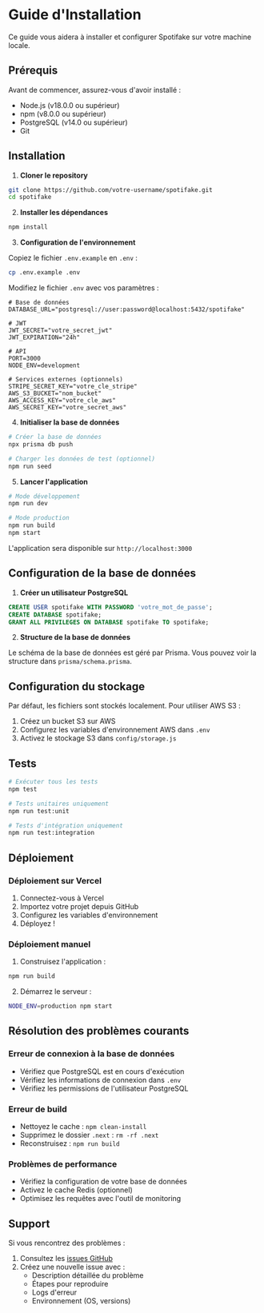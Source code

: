 # Guide d'Installation

Ce guide vous aidera à installer et configurer Spotifake sur votre machine locale.

## Prérequis

Avant de commencer, assurez-vous d'avoir installé :

- Node.js (v18.0.0 ou supérieur)
- npm (v8.0.0 ou supérieur)
- PostgreSQL (v14.0 ou supérieur)
- Git

## Installation

1. **Cloner le repository**

```bash
git clone https://github.com/votre-username/spotifake.git
cd spotifake
```

2. **Installer les dépendances**

```bash
npm install
```

3. **Configuration de l'environnement**

Copiez le fichier `.env.example` en `.env` :

```bash
cp .env.example .env
```

Modifiez le fichier `.env` avec vos paramètres :

```env
# Base de données
DATABASE_URL="postgresql://user:password@localhost:5432/spotifake"

# JWT
JWT_SECRET="votre_secret_jwt"
JWT_EXPIRATION="24h"

# API
PORT=3000
NODE_ENV=development

# Services externes (optionnels)
STRIPE_SECRET_KEY="votre_cle_stripe"
AWS_S3_BUCKET="nom_bucket"
AWS_ACCESS_KEY="votre_cle_aws"
AWS_SECRET_KEY="votre_secret_aws"
```

4. **Initialiser la base de données**

```bash
# Créer la base de données
npx prisma db push

# Charger les données de test (optionnel)
npm run seed
```

5. **Lancer l'application**

```bash
# Mode développement
npm run dev

# Mode production
npm run build
npm start
```

L'application sera disponible sur `http://localhost:3000`

## Configuration de la base de données

1. **Créer un utilisateur PostgreSQL**

```sql
CREATE USER spotifake WITH PASSWORD 'votre_mot_de_passe';
CREATE DATABASE spotifake;
GRANT ALL PRIVILEGES ON DATABASE spotifake TO spotifake;
```

2. **Structure de la base de données**

Le schéma de la base de données est géré par Prisma. Vous pouvez voir la structure dans `prisma/schema.prisma`.

## Configuration du stockage

Par défaut, les fichiers sont stockés localement. Pour utiliser AWS S3 :

1. Créez un bucket S3 sur AWS
2. Configurez les variables d'environnement AWS dans `.env`
3. Activez le stockage S3 dans `config/storage.js`

## Tests

```bash
# Exécuter tous les tests
npm test

# Tests unitaires uniquement
npm run test:unit

# Tests d'intégration uniquement
npm run test:integration
```

## Déploiement

### Déploiement sur Vercel

1. Connectez-vous à Vercel
2. Importez votre projet depuis GitHub
3. Configurez les variables d'environnement
4. Déployez !

### Déploiement manuel

1. Construisez l'application :
```bash
npm run build
```

2. Démarrez le serveur :
```bash
NODE_ENV=production npm start
```

## Résolution des problèmes courants

### Erreur de connexion à la base de données

- Vérifiez que PostgreSQL est en cours d'exécution
- Vérifiez les informations de connexion dans `.env`
- Vérifiez les permissions de l'utilisateur PostgreSQL

### Erreur de build

- Nettoyez le cache : `npm clean-install`
- Supprimez le dossier `.next` : `rm -rf .next`
- Reconstruisez : `npm run build`

### Problèmes de performance

- Vérifiez la configuration de votre base de données
- Activez le cache Redis (optionnel)
- Optimisez les requêtes avec l'outil de monitoring

## Support

Si vous rencontrez des problèmes :

1. Consultez les [issues GitHub](https://github.com/votre-username/spotifake/issues)
2. Créez une nouvelle issue avec :
   - Description détaillée du problème
   - Étapes pour reproduire
   - Logs d'erreur
   - Environnement (OS, versions) 